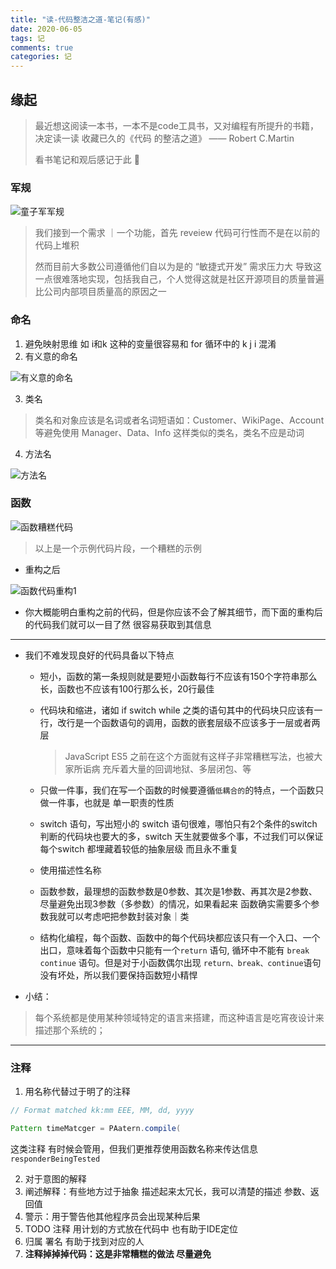 ```yaml
---
title: "读-代码整洁之道-笔记(有感)"
date: 2020-06-05
tags: 记
comments: true
categories: 记
---
```




## 缘起

> 最近想这阅读一本书，一本不是code工具书，又对编程有所提升的书籍，决定读一读 收藏已久的《代码 的整洁之道》 —— Robert C.Martin
>
> 看书笔记和观后感记于此 📖





### 军规

![童子军军规](https://tva1.sinaimg.cn/large/007S8ZIlly1gfh7vvop7kj31v70u0aix.jpg)



> 我们接到一个需求 ｜一个功能，首先 reveiew 代码可行性而不是在以前的代码上堆积
>
> 然而目前大多数公司遵循他们自以为是的 “敏捷式开发” 需求压力大 导致这一点很难落地实现，包括我自己，个人觉得这就是社区开源项目的质量普遍比公司内部项目质量高的原因之一



### 命名

1. 避免映射思维 如 i和k 这种的变量很容易和 for 循环中的 k j i 混淆
2. 有义意的命名 

![有义意的命名](https://tva1.sinaimg.cn/large/007S8ZIlly1gfh7vhxnroj31jv0sawib.jpg)

3. 类名

> 类名和对象应该是名词或者名词短语如：Customer、WikiPage、Account 等避免使用 Manager、Data、Info 这样类似的类名，类名不应是动词



4. 方法名

![方法名](https://tva1.sinaimg.cn/large/007S8ZIlly1gfh81f9ze2j32110u0tmr.jpg)



### 函数

![函数糟糕代码](https://tva1.sinaimg.cn/large/007S8ZIlly1gfh884cojmj30u01aq1kx.jpg)



> 以上是一个示例代码片段，一个糟糕的示例



- 重构之后



![函数代码重构1](https://tva1.sinaimg.cn/large/007S8ZIlly1gfh89qu1g4j31o30u0n8l.jpg)



- 你大概能明白重构之前的代码，但是你应该不会了解其细节，而下面的重构后的代码我们就可以一目了然 很容易获取到其信息

---



- 我们不难发现良好的代码具备以下特点

  - 短小，函数的第一条规则就是要短小函数每行不应该有150个字符串那么长，函数也不应该有100行那么长，20行最佳

  - 代码块和缩进，诸如 if switch while 之类的语句其中的代码块只应该有一行，改行是一个函数语句的调用，函数的嵌套层级不应该多于一层或者两层

    > JavaScript ES5 之前在这个方面就有这样子非常糟糕写法，也被大家所诟病 充斥着大量的回调地狱、多层闭包、等

  - 只做一件事，我们在写一个函数的时候要遵循`低耦合的`的特点，一个函数只做一件事，也就是 单一职责的性质
  - switch 语句，写出短小的 switch 语句很难，哪怕只有2个条件的switch 判断的代码块也要大的多，switch 天生就要做多个事，不过我们可以保证每个switch 都埋藏着较低的抽象层级 而且永不重复
  - 使用描述性名称
  - 函数参数，最理想的函数参数是0参数、其次是1参数、再其次是2参数、尽量避免出现3参数（多参数）的情况，如果看起来 函数确实需要多个参数我就可以考虑吧把参数封装对象｜类
  - 结构化编程，每个函数、函数中的每个代码块都应该只有一个入口、一个出口，意味着每个函数中只能有一个`return` 语句, 循环中不能有 `break` `continue` 语句。但是对于小函数偶尔出现 `return、break、continue`语句没有坏处，所以我们要保持函数短小精悍



- 小结：

> 每个系统都是使用某种领域特定的语言来搭建，而这种语言是吃宵夜设计来描述那个系统的；



---

### 注释

1. 用名称代替过于明了的注释

```java
// Format matched kk:mm EEE, MM, dd, yyyy 

Pattern timeMatcger = PAatern.compile(
```

这类注释 有时候会管用，但我们更推荐使用函数名称来传达信息 `responderBeingTested`



2. 对于意图的解释
3. 阐述解释：有些地方过于抽象 描述起来太冗长，我可以清楚的描述 参数、返回值
4. 警示：用于警告他其他程序员会出现某种后果
5. TODO 注释 用计划的方式放在代码中 也有助于IDE定位
6. 归属 署名 有助于找到对应的人
7. **注释掉掉掉代码：这是非常糟糕的做法 尽量避免**

 
